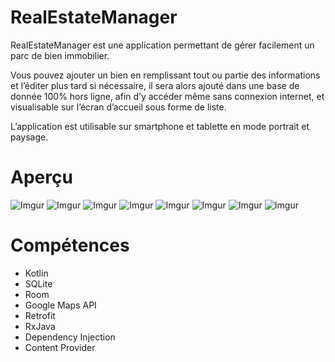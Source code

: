 # RealEstateManager

RealEstateManager est une application permettant de gérer facilement un parc de bien immobilier.

Vous pouvez ajouter un bien en remplissant tout ou partie des informations et l’éditer plus tard si nécessaire, il sera alors ajouté dans une base de donnée 100% hors ligne, afin d’y accéder même sans connexion internet, et visualisable sur l’écran d’accueil sous forme de liste.

L’application est utilisable sur smartphone et tablette en mode portrait et paysage.

# Aperçu

![Imgur](https://i.imgur.com/rh10yDi.png)
![Imgur](https://i.imgur.com/zAFuER4.png)
![Imgur](https://i.imgur.com/I3oklwt.png)
![Imgur](https://i.imgur.com/Y7vfX2x.png)
![Imgur](https://i.imgur.com/XfF9SQx.png)
![Imgur](https://i.imgur.com/RkiWZD8.png)
![Imgur](https://i.imgur.com/QY6eyd9.png)
![Imgur](https://i.imgur.com/k5O7jP4.png)

# Compétences

* Kotlin
* SQLite
* Room
* Google Maps API
* Retrofit
* RxJava
* Dependency Injection
* Content Provider
